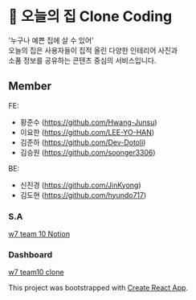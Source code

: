 # 🏡 오늘의 집 Clone Coding

'누구나 예쁜 집에 살 수 있어' <br>
오늘의 집은 사용자들이 집적 올린 다양한 인테리어 사진과 <br>
소품 정보를 공유하는 콘텐츠 중심의 서비스입니다.

## Member

FE: <br>

- 황준수 (https://github.com/Hwang-Junsu) <br>
- 이요한 (https://github.com/LEE-YO-HAN) <br>
- 김준하 (https://github.com/Dev-Dotoli) <br>
- 김승원 (https://github.com/soonger3306) <br>

BE: <br>

- 신진경 (https://github.com/JinKyong) <br>
- 김도현 (https://github.com/hyundo717) <br>

### S.A

[w7 team 10 Notion](https://dohyun717.notion.site/10-04503391e9df438083cd60050eca0e98)

### Dashboard

[w7 team10 clone](https://docs.google.com/spreadsheets/d/1V3WIBFMfM7GOk7kSf9_lqfcCesgy868PukEX8UOxQno/edit?pli=1#gid=803891930)

This project was bootstrapped with [Create React App](https://github.com/facebook/create-react-app).

